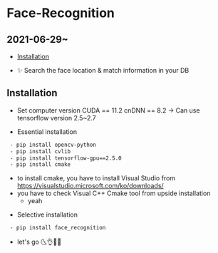 # Face-Recognition

## 2021-06-29~
- [Installation](#Installation)

* ✨ Search the face location & match information in your DB

## Installation
* Set computer version
CUDA == 11.2
cnDNN == 8.2
-> Can use tensorflow version 2.5~2.7

* Essential installation
```sh
 - pip install opencv-python
 - pip install cvlib
 - pip install tensorflow-gpu==2.5.0
 - pip install cmake
```
  * to install cmake, you have to install Visual Studio from https://visualstudio.microsoft.com/ko/downloads/
  * you have to check Visual C++ Cmake tool from upside installation
    * yeah
- Selective installation
```sh
 - pip install face_recognition
```

* let's go
🌜👌👨‍🎨 

